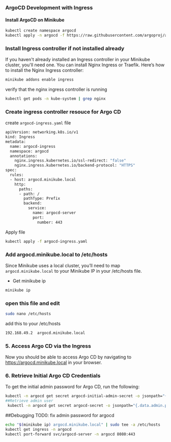 ### ArgoCD Development with Ingress
#### Install ArgoCD on Minikube 
```bash
kubectl create namespace argocd
kubectl apply -n argocd -f https://raw.githubusercontent.com/argoproj/argo-cd/stable/manifests/install.yaml
```
### Install Ingress controller if not installed already
If you haven't already installed an Ingress controller in your Minikube cluster, you'll need one. You can install Nginx Ingress or Traefik. Here’s how to install the Nginx Ingress controller:
```bash
minikube addons enable ingress
```
verify that the nginx ingress controller is running
```bash
kubectl get pods -n kube-system | grep nginx
```

### Create ingress controller resouce for Argo CD
create `argocd-ingress.yaml` file
```bash
apiVersion: networking.k8s.io/v1
kind: Ingress
metadata:
  name: argocd-ingress
  namespace: argocd
  annotations:
    nginx.ingress.kubernetes.io/ssl-redirect: "false"
    nginx.ingress.kubernetes.io/backend-protocol: "HTTPS"
spec:
  rules:
  - host: argocd.minikube.local
    http:
      paths:
      - path: /
        pathType: Prefix
        backend:
          service:
            name: argocd-server
            port:
              number: 443
```
Apply file
```bash
kubectl apply -f argocd-ingress.yaml
```

### Add argocd.minikube.local to /etc/hosts
Since Minikube uses a local cluster, you’ll need to map `argocd.minikube.local` to your Minikube IP in your /etc/hosts file.

- Get minikube ip
```bash
minikube ip
```

### open this file and edit 
```bash
sudo nano /etc/hosts
```
add this to your /etc/hosts
```bash
192.168.49.2  argocd.minikube.local
```

### 5. Access Argo CD via the Ingress
Now you should be able to access Argo CD by navigating to https://argocd.minikube.local in your browser.

### 6. Retrieve Initial Argo CD Credentials
To get the initial admin password for Argo CD, run the following:
```bash
kubectl -n argocd get secret argocd-initial-admin-secret -o jsonpath="{.data.password}" | base64 -d
##Retrieve admin user
 kubectl -n argocd get secret argocd-secret -o jsonpath="{.data.admin.password}" | base64 -d
```

##Debugging
TOD0: fix admin password for argocd

```bash
echo "$(minikube ip) argocd.minikube.local" | sudo tee -a /etc/hosts
kubectl get ingress -n argocd
kubectl port-forward svc/argocd-server -n argocd 8080:443

```


